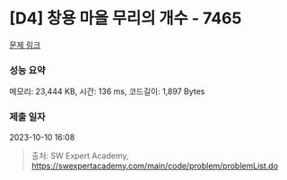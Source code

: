 # [D4] 창용 마을 무리의 개수 - 7465 

[문제 링크](https://swexpertacademy.com/main/code/problem/problemDetail.do?contestProbId=AWngfZVa9XwDFAQU) 

### 성능 요약

메모리: 23,444 KB, 시간: 136 ms, 코드길이: 1,897 Bytes

### 제출 일자

2023-10-10 16:08



> 출처: SW Expert Academy, https://swexpertacademy.com/main/code/problem/problemList.do